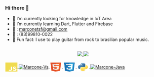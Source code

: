 ### Hi there 👋

- 🔭 I’m currently looking for knowledge in IoT Area
- 🌱 I’m currently learning Dart, Flutter and Firebase
- 📧 : marconetsf@gmail.com
- 📱 : (83)99810-0022
- 🥊 Fun fact: I use to play guitar from rock to brasilian popular music.

##

<div align="center">
  <a href="https://github.com/Marconetsf">
  <img height="180em" src="https://github-readme-stats.vercel.app/api?username=Marconetsf&show_icons=true&theme=dracula&include_all_commits=true&count_private=true"/>
  <img height="180em" src="https://github-readme-stats.vercel.app/api/top-langs/?username=Marconetsf&layout=compact&langs_count=7&theme=dracula"/>
</div>
    
<div style="display: inline_block"><br>
  <img align="center" alt="Marcone-Js" height="30" width="40" src="https://raw.githubusercontent.com/devicons/devicon/master/icons/javascript/javascript-plain.svg">
  <img align="center" alt="Marcone-Vs" height="30" width="40" src="https://cdn.jsdelivr.net/gh/devicons/devicon/icons/vscode/vscode-original.svg">
  <img align="center" alt="Marcone-HTML" height="30" width="40" src="https://raw.githubusercontent.com/devicons/devicon/master/icons/html5/html5-original.svg">
  <img align="center" alt="Marcone-CSS" height="30" width="40" src="https://raw.githubusercontent.com/devicons/devicon/master/icons/css3/css3-original.svg">
  <img align="center" alt="Marcone-Python" height="30" width="40" src="https://raw.githubusercontent.com/devicons/devicon/master/icons/python/python-original.svg">
  <img align="center" alt="Marcone-Java" height="30" width="40" src="https://cdn.jsdelivr.net/gh/devicons/devicon/icons/java/java-original.svg">
</div>
  
  ##
